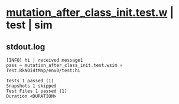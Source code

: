 # [mutation_after_class_init.test.w](../../../../../examples/tests/valid/mutation_after_class_init.test.w) | test | sim

## stdout.log
```log
[INFO] hi | received message1
pass ─ mutation_after_class_init.test.wsim » Test.RkNOi4tMap/env0/test:hi

Tests 1 passed (1)
Snapshots 1 skipped
Test Files 1 passed (1)
Duration <DURATION>
```

